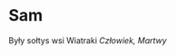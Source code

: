 <p><img></img></p>

# Sam
Były sołtys wsi <a data-path="Lokacje/Wiatraki.md">Wiatraki</a>
*Człowiek, Martwy*